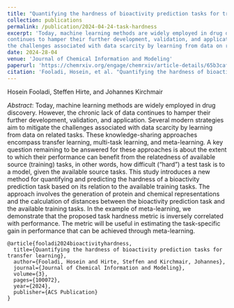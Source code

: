 ```yaml
---
title: "Quantifying the hardness of bioactivity prediction tasks for transfer learning"
collection: publications
permalink: /publication/2024-04-24-task-hardness
excerpt: 'Today, machine learning methods are widely employed in drug discovery. However, the chronic lack of data 
continues to hamper their further development, validation, and application. Several modern strategies aim to mitigate 
the challenges associated with data scarcity by learning from data on related tasks.'
date: 2024-28-04
venue: 'Journal of Chemical Information and Modeling'
paperurl: 'https://chemrxiv.org/engage/chemrxiv/article-details/65b3cafd9138d23161cc5ea4'
citation: 'Fooladi, Hosein, et al. "Quantifying the hardness of bioactivity prediction tasks for transfer learning" Journal of Chemical Information and Modeling (2024)'
---
```

Hosein Fooladi, Steffen Hirte, and Johannes Kirchmair

*Abstract*: Today, machine learning methods are widely employed in drug discovery. However, the chronic lack of data 
continues to hamper their further development, validation, and application. Several modern strategies aim to mitigate 
the challenges associated with data scarcity by learning from data on related tasks. These knowledge-sharing approaches 
encompass transfer learning, multi-task learning, and meta-learning. A key question remaining to be answered for these
approaches is about the extent to which their performance can benefit from the relatedness of available source (training) tasks, 
in other words, how difficult (“hard”) a test task is to a model, given the available source tasks. This study introduces 
a new method for quantifying and predicting the hardness of a bioactivity prediction task based on its relation to the available training tasks.
The approach involves the generation of protein and chemical representations and the calculation of distances between the bioactivity 
prediction task and the available training tasks. In the example of meta-learning, we demonstrate that the proposed task hardness metric 
is inversely correlated with performance. The metric will be useful in estimating the task-specific gain in performance that can be 
achieved through meta-learning.

```
@article{fooladi2024bioactivityhardness,
  title={Quantifying the hardness of bioactivity prediction tasks for transfer learning},
  author={Fooladi, Hosein and Hirte, Steffen and Kirchmair, Johannes},
  journal={Journal of Chemical Information and Modeling},
  volume={3},
  pages={100072},
  year={2024},
  publisher={ACS Publication}
}
```
